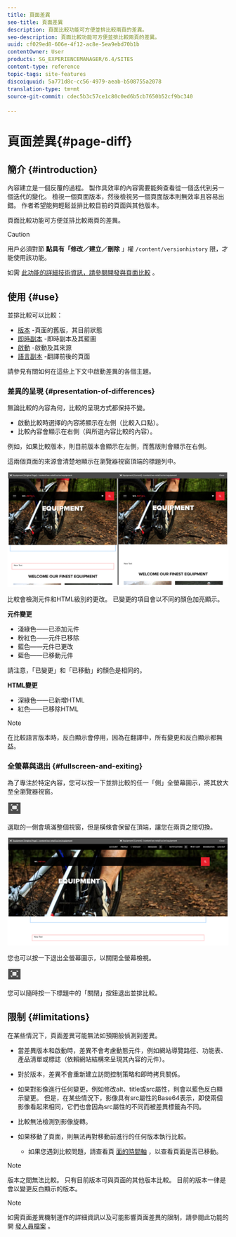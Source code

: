 ```yaml
---
title: 頁面差異
seo-title: 頁面差異
description: 頁面比較功能可方便並排比較兩頁的差異。
seo-description: 頁面比較功能可方便並排比較兩頁的差異。
uuid: cf029ed8-606e-4f12-ac8e-5ea9ebd70b1b
contentOwner: User
products: SG_EXPERIENCEMANAGER/6.4/SITES
content-type: reference
topic-tags: site-features
discoiquuid: 5a771d8c-cc56-4979-aeab-b508755a2078
translation-type: tm+mt
source-git-commit: cdec5b3c57ce1c80c0ed6b5cb7650b52cf9bc340

---
```



# 頁面差異{#page-diff}

## 簡介 {#introduction}

內容建立是一個反覆的過程。 製作具效率的內容需要能夠查看從一個迭代到另一個迭代的變化。 檢視一個頁面版本，然後檢視另一個頁面版本則無效率且容易出錯。 作者希望能夠輕鬆並排比較目前的頁面與其他版本。

頁面比較功能可方便並排比較兩頁的差異。

>[!CAUTION]
>
>用戶必須對節 **點具有「修改／建立／刪除** 」權 `/content/versionhistory` 限，才能使用該功能。
>
>如需 [此功能的詳細技術資訊，請參閱開發與頁面比較](/help/sites-developing/pagediff.md#operation-details) 。

## 使用 {#use}

並排比較可以比較：

* [版本](/help/sites-authoring/working-with-page-versions.md#comparing-a-version-with-current-page) -頁面的舊版，其目前狀態
* [即時副本](/help/sites-administering/msm-livecopy.md#comparing-a-live-copy-page-with-a-blueprint-page) -即時副本及其藍圖
* [啟動](/help/sites-authoring/launches-editing.md#comparing-a-launch-page-to-its-source-page) -啟動及其來源
* [語言副本](/help/sites-administering/tc-manage.md#comparing-language-copies) -翻譯前後的頁面

請參見有關如何在這些上下文中啟動差異的各個主題。

### 差異的呈現 {#presentation-of-differences}

無論比較的內容為何，比較的呈現方式都保持不變。

* 啟動比較時選擇的內容將顯示在左側（比較入口點）。
* 比較內容會顯示在右側（與所選內容比較的內容）。

例如，如果比較版本，則目前版本會顯示在左側，而舊版則會顯示在右側。

這兩個頁面的來源會清楚地顯示在瀏覽器視窗頂端的標題列中。

![chlimage_1-355](assets/chlimage_1-355.png)

比較會檢測元件和HTML級別的更改。 已變更的項目會以不同的顏色加亮顯示。

**元件變更**

* 淺綠色——已添加元件
* 粉紅色——元件已移除
* 藍色——元件已更改
* 藍色——已移動元件

請注意，「已變更」和「已移動」的顏色是相同的。

**HTML變更**

* 深綠色——已新增HTML
* 紅色——已移除HTML

>[!NOTE]
>
>在比較語言版本時，反白顯示會停用，因為在翻譯中，所有變更和反白顯示都無益。

### 全螢幕與退出 {#fullscreen-and-exiting}

為了專注於特定內容，您可以按一下並排比較的任一「側」全螢幕圖示，將其放大至全瀏覽器視窗。

![](do-not-localize/chlimage_1-24.png)

選取的一側會填滿整個視窗，但是橫條會保留在頂端，讓您在兩頁之間切換。

![chlimage_1-356](assets/chlimage_1-356.png)

您也可以按一下退出全螢幕圖示，以關閉全螢幕檢視。

![](do-not-localize/chlimage_1-25.png)

您可以隨時按一下標題中的「關閉」按鈕退出並排比較。

## 限制 {#limitations}

在某些情況下，頁面差異可能無法如預期般偵測到差異。

* 當差異版本和啟動時，差異不會考慮動態元件，例如網站導覽路徑、功能表、產品清單或標誌（依賴網站結構來呈現其內容的元件）。
* 對於版本，差異不會重新建立訪問控制策略和即時拷貝關係。
* 如果對影像進行任何變更，例如修改alt、title或src屬性，則會以藍色反白顯示變更。 但是，在某些情況下，影像具有src屬性的Base64表示，即使兩個影像看起來相同，它們也會因為src屬性的不同而被差異標籤為不同。
* 比較無法檢測到影像旋轉。
* 如果移動了頁面，則無法再對移動前進行的任何版本執行比較。

   * 如果您遇到比較問題，請查看頁 [面的時間軸](/help/sites-authoring/basic-handling.md#timeline) ，以查看頁面是否已移動。

>[!NOTE]
>
>版本之間無法比較。 只有目前版本可與頁面的其他版本比較。 目前的版本一律是會以變更反白顯示的版本。

>[!NOTE]
>
>如需頁面差異機制運作的詳細資訊以及可能影響頁面差異的限制，請參閱此功能的開 [發人員檔案](/help/sites-developing/pagediff.md) 。

